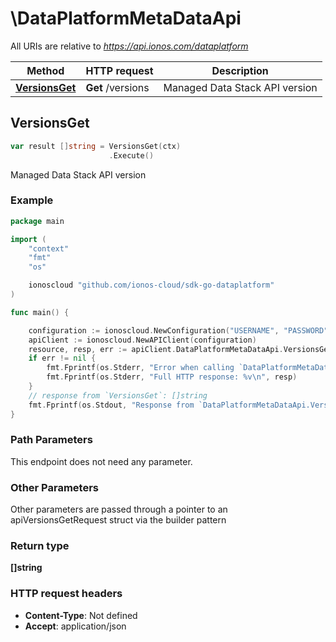 # \DataPlatformMetaDataApi

All URIs are relative to *https://api.ionos.com/dataplatform*

|Method | HTTP request | Description|
|------------- | ------------- | -------------|
|[**VersionsGet**](DataPlatformMetaDataApi.md#VersionsGet) | **Get** /versions | Managed Data Stack API version|



## VersionsGet

```go
var result []string = VersionsGet(ctx)
                      .Execute()
```

Managed Data Stack API version



### Example

```go
package main

import (
    "context"
    "fmt"
    "os"

    ionoscloud "github.com/ionos-cloud/sdk-go-dataplatform"
)

func main() {

    configuration := ionoscloud.NewConfiguration("USERNAME", "PASSWORD", "TOKEN", "HOST_URL")
    apiClient := ionoscloud.NewAPIClient(configuration)
    resource, resp, err := apiClient.DataPlatformMetaDataApi.VersionsGet(context.Background()).Execute()
    if err != nil {
        fmt.Fprintf(os.Stderr, "Error when calling `DataPlatformMetaDataApi.VersionsGet``: %v\n", err)
        fmt.Fprintf(os.Stderr, "Full HTTP response: %v\n", resp)
    }
    // response from `VersionsGet`: []string
    fmt.Fprintf(os.Stdout, "Response from `DataPlatformMetaDataApi.VersionsGet`: %v\n", resource)
}
```

### Path Parameters

This endpoint does not need any parameter.

### Other Parameters

Other parameters are passed through a pointer to an apiVersionsGetRequest struct via the builder pattern


### Return type

**[]string**

### HTTP request headers

- **Content-Type**: Not defined
- **Accept**: application/json


